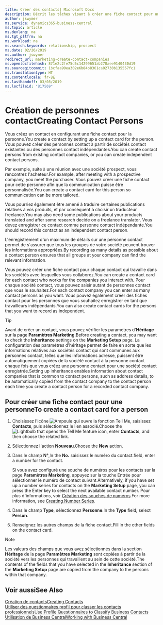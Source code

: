 ```yaml
---
title: Créer des contacts| Microsoft Docs
description: Décrit les tâches visant à créer une fiche contact pour une personne, par exemple, un prospect ou un fournisseur, afin de définir les relations et personnaliser la communication.
author: jswymer
ms.service: dynamics365-business-central
ms.topic: article
ms.devlang: na
ms.tgt_pltfrm: na
ms.workload: na
ms.search.keywords: relationship, prospect
ms.date: 02/26/2019
ms.author: jswymer
redirect_url: marketing-create-contact-companies
ms.openlocfilehash: 871e2c2fe75d5c14299651ab278aee9140430d19
ms.sourcegitcommit: 1bcfaa99ea302e6b84b8361ca02730b135557fc1
ms.translationtype: HT
ms.contentlocale: fr-BE
ms.lasthandoff: 03/08/2019
ms.locfileid: "817569"
---
```

# <a name="creating-contact-persons"></a><span data-ttu-id="bd10d-103">Création de personnes contact</span><span class="sxs-lookup"><span data-stu-id="bd10d-103">Creating Contact Persons</span></span>
<span data-ttu-id="bd10d-104">Vous créez un contact en configurant une fiche contact pour la personne.</span><span class="sxs-lookup"><span data-stu-id="bd10d-104">You create a contact by setting up a contact card for the person.</span></span> <span data-ttu-id="bd10d-105">Vous pouvez créer des personnes contact à partir de sociétés contact existantes ou des personnes contact indépendantes.</span><span class="sxs-lookup"><span data-stu-id="bd10d-105">You can create contact persons from existing contact companies, or you can create independent contact persons.</span></span>

<span data-ttu-id="bd10d-106">Par exemple, suite à une réunion avec une société prospect, vous rencontrez l'acheteur.</span><span class="sxs-lookup"><span data-stu-id="bd10d-106">For example, after meeting with a prospective company, you meet the purchaser.</span></span> <span data-ttu-id="bd10d-107">Vous pouvez créer une fiche contact pour cette personne afin que la communication puisse être personnalisée.</span><span class="sxs-lookup"><span data-stu-id="bd10d-107">You can create a contact card for this person so communication can be more tailored.</span></span>

<span data-ttu-id="bd10d-108">Vous pourriez également être amené à traduire certaines publications relatives à vos produits, et par conséquent à choisir un traducteur freelance.</span><span class="sxs-lookup"><span data-stu-id="bd10d-108">You may also need some publications about your products translated and after some research decide on a freelance translator.</span></span> <span data-ttu-id="bd10d-109">Vous devez enregistrer ce contact comme personne contact indépendante.</span><span class="sxs-lookup"><span data-stu-id="bd10d-109">You should record this contact as an independent contact person.</span></span>

<span data-ttu-id="bd10d-110">L'enregistrement d'un maximum de détails sur une personne contact permet de s'assurer que tous les groupes de votre société peuvent trouver les informations appropriées.</span><span class="sxs-lookup"><span data-stu-id="bd10d-110">By recording as many details as possible about a contact person ensures that all groups at your company can find the relevant information.</span></span>

<span data-ttu-id="bd10d-111">Vous pouvez créer une fiche contact pour chaque contact qui travaille dans les sociétés avec lesquelles vous collaborez.</span><span class="sxs-lookup"><span data-stu-id="bd10d-111">You can create a contact card for each contact who works for the companies you interact with.</span></span> <span data-ttu-id="bd10d-112">Pour chaque société contact, vous pouvez saisir autant de personnes contact que vous le souhaitez.</span><span class="sxs-lookup"><span data-stu-id="bd10d-112">For each contact company you can enter as many contact persons as you want.</span></span> <span data-ttu-id="bd10d-113">Vous pouvez également créer des fiches contact pour les personnes que vous souhaitez enregistrer en tant que travailleurs indépendants.</span><span class="sxs-lookup"><span data-stu-id="bd10d-113">You can also create contact cards for the persons that you want to record as independent.</span></span>

> [!TIP]  
>   <span data-ttu-id="bd10d-114">Avant de créer un contact, vous pouvez vérifier les paramètres d'**Héritage** sur la page **Paramètres Marketing**.</span><span class="sxs-lookup"><span data-stu-id="bd10d-114">Before creating a contact, you may want to check the **Inheritance** settings on the **Marketing Setup** page.</span></span> <span data-ttu-id="bd10d-115">La configuration des paramètres d'héritage permet de faire en sorte que les informations relatives aux sociétés contact qui sont communes aux personnes contact, telles que les informations adresse, puissent être automatiquement copiées de la société contact à la personne contact chaque fois que vous créez une personne contact pour une société contact enregistrée.</span><span class="sxs-lookup"><span data-stu-id="bd10d-115">Setting up inheritance enables information about contact companies that is common to contact persons, such as address details, to be automatically copied from the contact company to the contact person each time you create a contact person for a recorded contact company.</span></span>

## <a name="to-create-a-contact-card-for-a-person"></a><span data-ttu-id="bd10d-116">Pour créer une fiche contact pour une personne</span><span class="sxs-lookup"><span data-stu-id="bd10d-116">To create a contact card for a person</span></span>
1. <span data-ttu-id="bd10d-117">Choisissez l'icône ![Ampoule qui ouvre la fonction Tell Me](media/ui-search/search_small.png "Dites-moi ce que vous voulez faire"), saisissez **Contacts**, puis sélectionnez le lien associé.</span><span class="sxs-lookup"><span data-stu-id="bd10d-117">Choose the ![Lightbulb that opens the Tell Me feature](media/ui-search/search_small.png "Tell me what you want to do") icon, enter **Contacts**, and then choose the related link.</span></span>
2. <span data-ttu-id="bd10d-118">Sélectionnez l'action **Nouveau**.</span><span class="sxs-lookup"><span data-stu-id="bd10d-118">Choose the **New** action.</span></span>
3. <span data-ttu-id="bd10d-119">Dans le champ **N°**,</span><span class="sxs-lookup"><span data-stu-id="bd10d-119">In the **No.**</span></span> <span data-ttu-id="bd10d-120">saisissez le numéro du contact.</span><span class="sxs-lookup"><span data-stu-id="bd10d-120">field, enter a number for the contact.</span></span>

    <span data-ttu-id="bd10d-121">Si vous avez configuré une souche de numéros pour les contacts sur la page **Paramètres Marketing**, appuyez sur la touche Entrée pour sélectionner le numéro de contact suivant.</span><span class="sxs-lookup"><span data-stu-id="bd10d-121">Alternatively, if you have set up a number series for contacts on the **Marketing Setup** page, you can press the Enter key to select the next available contact number.</span></span> <span data-ttu-id="bd10d-122">Pour plus d'informations, voir [Création des souches de numéros](ui-create-number-series.md).</span><span class="sxs-lookup"><span data-stu-id="bd10d-122">For more information, see [Creating Number Series](ui-create-number-series.md).</span></span>
4. <span data-ttu-id="bd10d-123">Dans le champ **Type**, sélectionnez **Personne**.</span><span class="sxs-lookup"><span data-stu-id="bd10d-123">In the **Type** field, select **Person**.</span></span>
5. <span data-ttu-id="bd10d-124">Renseignez les autres champs de la fiche contact.</span><span class="sxs-lookup"><span data-stu-id="bd10d-124">Fill in the other fields on the contact card.</span></span>

> [!NOTE]  
>   <span data-ttu-id="bd10d-125">Les valeurs des champs que vous avez sélectionnés dans la section **Héritage** de la page **Paramètres Marketing** sont copiées à partir de la société vers les personnes qui travaillent au sein de cette société.</span><span class="sxs-lookup"><span data-stu-id="bd10d-125">The contents of the fields that you have selected in the **Inheritance** section of the **Marketing Setup** page are copied from the company to the persons within that company.</span></span>

## <a name="see-also"></a><span data-ttu-id="bd10d-126">Voir aussi</span><span class="sxs-lookup"><span data-stu-id="bd10d-126">See Also</span></span>
[<span data-ttu-id="bd10d-127">Création de contacts</span><span class="sxs-lookup"><span data-stu-id="bd10d-127">Creating Contacts</span></span>](marketing-create-contact-companies.md)  
[<span data-ttu-id="bd10d-128">Utiliser des questionnaires profil pour classer les contacts professionnels</span><span class="sxs-lookup"><span data-stu-id="bd10d-128">Use Profile Questionnaires to Classify Business Contacts</span></span>](marketing-create-contact-profile-questionnaire.md)  
[<span data-ttu-id="bd10d-129">Utilisation de Business Central</span><span class="sxs-lookup"><span data-stu-id="bd10d-129">Working with Business Central</span></span>](ui-work-product.md)
